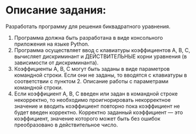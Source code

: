 # Описание задания: 

Разработать программу для решения биквадратного уравнения. 

1. Программа должна быть разработана в виде консольного приложения на языке Python. 
2. Программа осуществляет ввод с клавиатуры коэффициентов А, В, С, вычисляет дискриминант и ДЕЙСТВИТЕЛЬНЫЕ корни уравнения (в зависимости от дискриминанта). 
3. Коэффициенты А, В, С могут быть заданы в виде параметров командной строки. Если они не заданы, то вводятся с клавиатуры в соответствии с пунктом 2. Описание работы с параметрами командной строки. 
4. Если коэффициент А, В, С введен или задан в командной строке некорректно, то необходимо проигнорировать некорректное значение и вводить коэффициент повторно пока коэффициент не будет введен корректно. Корректно заданный коэффициент — это коэффициент, значение которого может быть без ошибок преобразовано в действительное число. 
